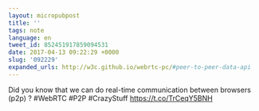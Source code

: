 ```yaml
---
layout: micropubpost
title: ''
tags: note
language: en
tweet_id: 852451917859094531
date: 2017-04-13 09:22:29 +0000
slug: '092229'
expanded_urls: http://w3c.github.io/webrtc-pc/#peer-to-peer-data-api
---
```

Did you know that we can do real-time communication between browsers (p2p) ? #WebRTC #P2P #CrazyStuff https://t.co/TrCeqY5BNH
